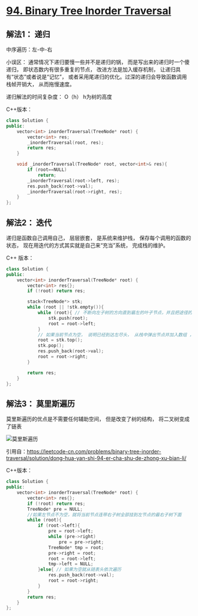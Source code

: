 # [94. Binary Tree Inorder Traversal](https://leetcode-cn.com/problems/binary-tree-inorder-traversal/)

## 解法1： 递归

中序遍历：左-中-右

小误区： 通常情况下递归要慢一些并不是递归的锅， 而是写出来的递归时一个傻递归， 即状态数内有很多重复的节点， 改进方法是加入缓存机制， 让递归具有“状态”或者说是“记忆”， 或者采用尾递归的优化。过深的递归会导致函数调用栈帧开销大， 从而拖慢速度。 

递归解法的时间复杂度： O（h） h为树的高度

C++版本：

```c++
class Solution {
public:
    vector<int> inorderTraversal(TreeNode* root) {
        vector<int> res;
        _inorderTraversal(root, res);
        return res;
    }

    void _inorderTraversal(TreeNode* root, vector<int>& res){
        if (root==NULL)
            return;
        _inorderTraversal(root->left, res);
        res.push_back(root->val);
        _inorderTraversal(root->right, res);
    }
};
```

## 解法2： 迭代

递归是函数自己调用自己， 层层嵌套， 是系统来维护栈， 保存每个调用的函数的状态， 现在用迭代的方式其实就是自己来“充当”系统， 完成栈的维护。

C++ 版本：

```c++
class Solution {
public:
    vector<int> inorderTraversal(TreeNode* root) {
        vector<int> res{};
        if (!root) return res;

        stack<TreeNode*> stk;
        while (root || !stk.empty()){
            while (root){ // 不断向左子树的方向直到最左的叶子节点，并且把途径的节点压栈 （模拟递归调用）
                stk.push(root);
                root = root->left;
            }  
            // 如果当前节点为空， 说明已经到达左尽头， 从栈中弹出节点并加入数组 ，然后转向右节点
            root = stk.top();
            stk.pop();
            res.push_back(root->val);
            root = root->right;
        }

        return res;
    }
};
```

## 解法3： 莫里斯遍历

莫里斯遍历的优点是不需要任何辅助空间， 但是改变了树的结构， 将二叉树变成了链表

![莫里斯遍历](https://pic.leetcode-cn.com/c1b589b5fc7facd1a847c9f5bab407765222ee2d9e1a887a9e5d61cc9e94dfc6-3.gif)

引用自：https://leetcode-cn.com/problems/binary-tree-inorder-traversal/solution/dong-hua-yan-shi-94-er-cha-shu-de-zhong-xu-bian-li/



C++版本：

```c++
class Solution {
public:
    vector<int> inorderTraversal(TreeNode* root) {
        vector<int> res{};
        if (!root) return res;
        TreeNode* pre = NULL;
        //如果左节点不为空，就将当前节点连带右子树全部挂到左节点的最右子树下面
        while (root){
            if (root->left){
                pre = root->left;
                while (pre->right)
                    pre = pre->right;
                TreeNode* tmp = root;
                pre->right = root;
                root = root->left;
                tmp->left = NULL;
            }else{ // 如果为空就从链表头依次遍历
                res.push_back(root->val);
                root = root->right;
            }
        }
        return res;
    }
};
```

